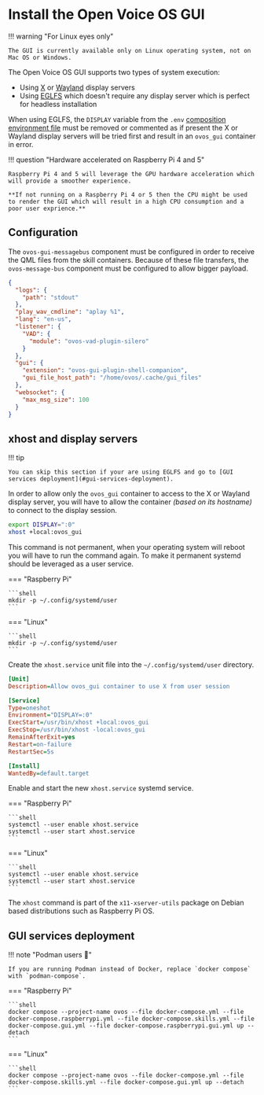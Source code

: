 # Install the Open Voice OS GUI

!!! warning "For Linux eyes only"

    The GUI is currently available only on Linux operating system, not on Mac OS or Windows.

The Open Voice OS GUI supports two types of system execution:

- Using [X](https://en.wikipedia.org/wiki/X_Window_System) or [Wayland](<https://en.wikipedia.org/wiki/Wayland_(protocol)>) display servers
- Using [EGLFS](https://doc.qt.io/qt-6/embedded-linux.html#eglfs) which doesn't require any display server which is perfect for headless installation

When using EGLFS, the `DISPLAY` variable from the `.env` [composition environment file](../composition.md#environment-files) must be removed or commented as if present the X or Wayland display servers will be tried first and result in an `ovos_gui` container in error.

!!! question "Hardware accelerated on Raspberry Pi 4 and 5"

    Raspberry Pi 4 and 5 will leverage the GPU hardware acceleration which will provide a smoother experience.

    **If not running on a Raspberry Pi 4 or 5 then the CPU might be used to render the GUI which will result in a high CPU consumption and a poor user exprience.**

## Configuration

The `ovos-gui-messagebus` component must be configured in order to receive the QML files from the skill containers. Because of these file transfers, the `ovos-message-bus` component must be configured to allow bigger payload.

```json title="~/ovos/config/mycroft.conf"
{
  "logs": {
    "path": "stdout"
  },
  "play_wav_cmdline": "aplay %1",
  "lang": "en-us",
  "listener": {
    "VAD": {
      "module": "ovos-vad-plugin-silero"
    }
  },
  "gui": {
    "extension": "ovos-gui-plugin-shell-companion",
    "gui_file_host_path": "/home/ovos/.cache/gui_files"
  },
  "websocket": {
    "max_msg_size": 100
  }
}
```

## xhost and display servers

!!! tip

    You can skip this section if your are using EGLFS and go to [GUI services deployment](#gui-services-deployment).

In order to allow only the `ovos_gui` container to access to the X or Wayland display server, you will have to allow the container _(based on its hostname)_ to connect to the display session.

```bash
export DISPLAY=":0"
xhost +local:ovos_gui
```

This command is not permanent, when your operating system will reboot you will have to run the command again. To make it permanent systemd should be leveraged as a user service.

=== "Raspberry Pi"

    ```shell
    mkdir -p ~/.config/systemd/user
    ```

=== "Linux"

    ```shell
    mkdir -p ~/.config/systemd/user
    ```

Create the `xhost.service` unit file into the `~/.config/systemd/user` directory.

```ini title="~/.config/systemd/user/xhost.service"
[Unit]
Description=Allow ovos_gui container to use X from user session

[Service]
Type=oneshot
Environment="DISPLAY=:0"
ExecStart=/usr/bin/xhost +local:ovos_gui
ExecStop=/usr/bin/xhost -local:ovos_gui
RemainAfterExit=yes
Restart=on-failure
RestartSec=5s

[Install]
WantedBy=default.target
```

Enable and start the new `xhost.service` systemd service.

=== "Raspberry Pi"

    ```shell
    systemctl --user enable xhost.service
    systemctl --user start xhost.service
    ```

=== "Linux"

    ```shell
    systemctl --user enable xhost.service
    systemctl --user start xhost.service
    ```

The `xhost` command is part of the `x11-xserver-utils` package on Debian based distributions such as Raspberry Pi OS.

## GUI services deployment

!!! note "Podman users :muscle:"

    If you are running Podman instead of Docker, replace `docker compose` with `podman-compose`.

=== "Raspberry Pi"

    ```shell
    docker compose --project-name ovos --file docker-compose.yml --file docker-compose.raspberrypi.yml --file docker-compose.skills.yml --file docker-compose.gui.yml --file docker-compose.raspberrypi.gui.yml up --detach
    ```

=== "Linux"

    ```shell
    docker compose --project-name ovos --file docker-compose.yml --file docker-compose.skills.yml --file docker-compose.gui.yml up --detach
    ```
